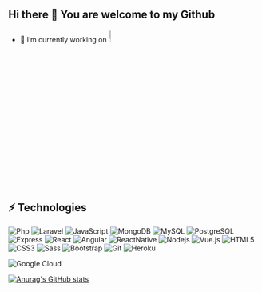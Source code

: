 ## Hi there 👋 You are welcome to my Github


- 🔭 I’m currently working on <img src="https://live4us.com/wp-content/uploads/2022/03/Logo-L4U.svg" width="8%">


<!-- - 🔭 I’m currently working on PRF && PP -->
<!-- - 🌱 I’m currently learning MERN Stack -->



## ⚡ Technologies



![Php](https://img.shields.io/badge/-php-563D7C?style=flat-square&logo=PHP)
![Laravel](https://img.shields.io/badge/-laravel-red?style=flat-square&logo=LARAVEL)
![JavaScript](https://img.shields.io/badge/-JavaScript-yollow?style=flat-square&logo=javascript)
![MongoDB](https://img.shields.io/badge/-MongoDB-green?style=flat-square&logo=mongodb)
![MySQL](https://img.shields.io/badge/-MySQL-orange?style=flat-square&logo=MySQL)
![PostgreSQL](https://img.shields.io/badge/-PostgreSQL-563D7C?style=flat-square&logo=PostgreSQL)
![Express](https://img.shields.io/badge/-Express-blue?style=flat-square&logo=Express)
![React](https://img.shields.io/badge/-React-skyblue?style=flat-square&logo=react)
![Angular](https://img.shields.io/badge/-Angular-red?style=flat-square&logo=angular)
![ReactNative](https://img.shields.io/badge/-reactnative-skyblue?style=flat-square&logo=ReactNative)
![Nodejs](https://img.shields.io/badge/-Nodejs-green?style=flat-square&logo=Node.js)
![Vue.js](https://img.shields.io/badge/-Vue.js-430098?style=flat-square&logo=Vue.js)
![HTML5](https://img.shields.io/badge/-HTML5-E34F26?style=flat-square&logo=html5&logoColor=white)
![CSS3](https://img.shields.io/badge/-CSS3-1572B6?style=flat-square&logo=css3)
![Sass](https://img.shields.io/badge/-Sass-430098?style=flat-square&logo=sass)
![Bootstrap](https://img.shields.io/badge/-Bootstrap-563D7C?style=flat-square&logo=bootstrap)
![Git](https://img.shields.io/badge/-Git-black?style=flat-square&logo=git)
![Heroku](https://img.shields.io/badge/-Heroku-430098?style=flat-square&logo=heroku)

![Google Cloud](https://img.shields.io/badge/Google%20Cloud-black?style=flat-square&logo=google-cloud)

<!-- ![GitHub](https://img.shields.io/badge/-GitHub-181717?style=flat-square&logo=github)
![BitBucket](https://img.shields.io/badge/-BitBucket-darkblue?style=flat-square&logo=bitbucket)--!>


<!--
**MS-brahim/MS-brahim** is a ✨ _special_ ✨ repository because its `README.md` (this file) appears on your GitHub profile.

Here are some ideas to get you started:
- 👯 I’m looking to collaborate on ...
- 🤔 I’m looking for help with ...
- 💬 Ask me about ...
- 📫 How to reach me: ...
- 😄 Pronouns: ...
- ⚡ Fun fact: ...
-->

[![Anurag's GitHub stats](https://github-readme-stats.vercel.app/api?username=ms-brahim)](https://github.com/ms-brahim/github-readme-stats)




